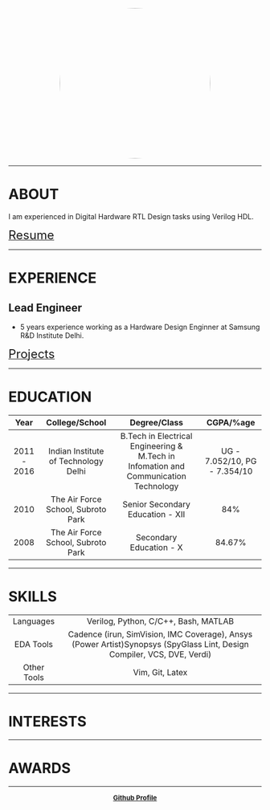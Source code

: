 <link rel="icon" href="https://gs1293.github.io/favicon.ico?v=2"/>

<p align="center">
  <img src="https://avatars.githubusercontent.com/u/10797560" height="auto" width="300" style="border-radius:50%"><br>
</p>

---

# ABOUT

I am experienced in Digital Hardware RTL Design tasks using Verilog HDL.
<p>
  <a href="https://gs1293.github.io/resume/resume.html"> <font size="+2">Resume</font></a> <font size="+2"></font>
</p>

---

# EXPERIENCE

## Lead Engineer
- 5 years experience working as a Hardware Design Enginner at Samsung R&D Institute Delhi.
<p>  
  <a href="https://gs1293.github.io/projects/projects.html"> <font size="+2">Projects</font></a> <font size="+2"></font>
</p>

---

# EDUCATION

| Year        | College/School                       | Degree/Class                                                                         | CGPA/%age                    |
| :----:      | :----:                               | :----:                                                                               | :----:                       |
| 2011 - 2016 | Indian Institute of Technology Delhi | B.Tech in Electrical Engineering & M.Tech in Infomation and Communication Technology | UG - 7.052/10, PG - 7.354/10 |
| 2010        | The Air Force School, Subroto Park   | Senior Secondary Education - XII                                                     | 84%                          |
| 2008        | The Air Force School, Subroto Park   | Secondary Education - X                                                              | 84.67%                       |

---

# SKILLS

|             |       |
| :---:       | :---: |
| Languages   | Verilog, Python, C/C++, Bash, MATLAB |
| EDA Tools   | Cadence (irun, SimVision, IMC Coverage), Ansys (Power Artist)Synopsys (SpyGlass Lint, Design Compiler, VCS, DVE, Verdi) |
| Other Tools | Vim, Git, Latex |

---

# INTERESTS

---

# AWARDS

---

<p align="center">
  <b>
  <a href="https://github.com/gs1293"> <font size="-1">Github Profile</font></a>
  </b>
</p>
